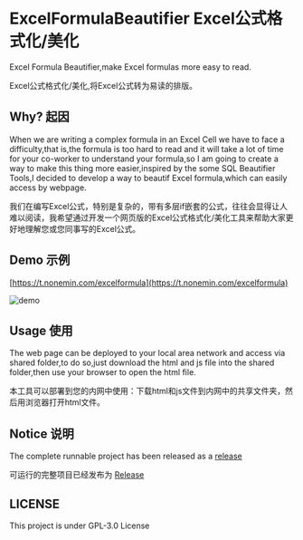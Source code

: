 # ExcelFormulaBeautifier Excel公式格式化/美化

Excel Formula Beautifier,make Excel formulas more easy to read.

Excel公式格式化/美化,将Excel公式转为易读的排版。

## Why? 起因

When we are writing a complex formula in an Excel Cell we have to face a difficulty,that is,the formula is too hard to read and it will take a lot of time for your co-worker to understand your formula,so I am going to create a way to make this thing more easier,inspired by the some SQL Beautifier Tools,I decided to develop a way to beautif Excel formula,which can easily access by webpage.

我们在编写Excel公式，特别是复杂的，带有多层if嵌套的公式，往往会显得让人难以阅读，我希望通过开发一个网页版的Excel公式格式化/美化工具来帮助大家更好地理解您或您同事写的Excel公式。

## Demo 示例

[https://t.nonemin.com/excelformula](https://t.nonemin.com/excelformula)

![demo](https://user-images.githubusercontent.com/34180899/110109794-e272ef80-7de8-11eb-8298-40e7acee9c98.png)


## Usage 使用

The web page can be deployed to your local area network and access via shared folder,to do so,just download the html and js file into the shared folder,then use your browser to open the html file.

本工具可以部署到您的内网中使用：下载html和js文件到内网中的共享文件夹，然后用浏览器打开html文件。

## Notice 说明

The complete runnable project has been released as a [release](https://github.com/AntoniotheFuture/ExcelFormulaBeautifier/releases)

可运行的完整项目已经发布为 [Release](https://github.com/AntoniotheFuture/ExcelFormulaBeautifier/releases) 

## LICENSE

This project is under GPL-3.0 License
